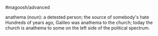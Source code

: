 #magoosh/advanced

anathema (noun): a detested person; the source of somebody's hate 
Hundreds of years ago, Galileo was anathema to the church; today the church is anathema to some on 
the left side of the political spectrum. 
